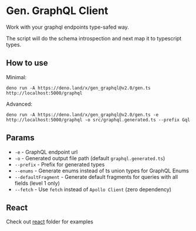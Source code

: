 # Gen. GraphQL Client

Work with your graphql endpoints type-safed way.

The script will do the schema introspection and next map it to typescript types.

## How to use

Minimal:

```
deno run -A https://deno.land/x/gen_graphql@v2.0/gen.ts http://localhost:5000/graphql
```

Advanced:

```
deno run -A https://deno.land/x/gen_graphql@v2.0/gen.ts -e http://localhost:5000/graphql -o src/graphql.generated.ts --prefix Gql
```

## Params

- `-e` - GraphQL endpoint url
- `-o` - Generated output file path (default `graphql.generated.ts`)
- `--prefix` - Prefix for generated types
- `--enums` - Generate enums instead of ts union types for GraphQL Enums
- `--defaultFragment` - Generate default fragments for queries with all fields (level 1 only)
- `--fetch` - Use `fetch` instead of `Apollo Client` (zero dependency)

## React

Check out [react](./react/) folder for examples
